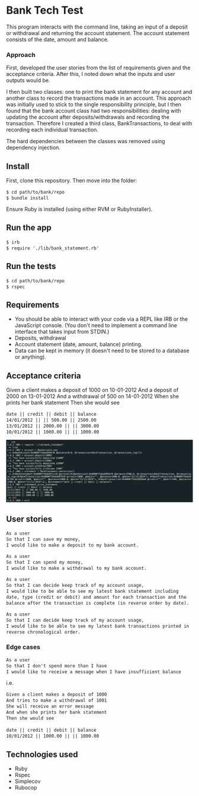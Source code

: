 # Bank Tech Test

This program interacts with the command line, taking an input of a deposit or withdrawal and returning the account statement. 
The account statement consists of the date, amount and balance.

### Approach

First, developed the user stories from the list of requirements given and the acceptance criteria. After this, I noted down what the inputs and user outputs would be.

I then built two classes: one to print the bank statement for any account and another class to record the transactions made in an account. This approach was initially used to stick to the single responsibility principle, but I then found that the bank account class had two responsibilities: dealing with updating the account after deposits/withdrawals and recording the transaction. Therefore I created a third class, BankTransactions, to deal with recording each individual transaction.

The hard dependencies between the classes was removed using dependency injection.

## Install
First, clone this repository. Then move into the folder:
```
$ cd path/to/bank/repo
$ bundle install
```

Ensure Ruby is installed (using either RVM or RubyInstaller).

## Run the app
```
$ irb
$ require './lib/bank_statement.rb'
```
## Run the tests
```
$ cd path/to/bank/repo
$ rspec
```
## Requirements

- You should be able to interact with your code via a REPL like IRB or the JavaScript console. (You don't need to implement a command line interface that takes input from STDIN.)
- Deposits, withdrawal
- Account statement (date, amount, balance) printing.
- Data can be kept in memory (it doesn't need to be stored to a database or anything).

## Acceptance criteria

Given a client makes a deposit of 1000 on 10-01-2012
And a deposit of 2000 on 13-01-2012
And a withdrawal of 500 on 14-01-2012
When she prints her bank statement
Then she would see
```
date || credit || debit || balance
14/01/2012 || || 500.00 || 2500.00
13/01/2012 || 2000.00 || || 3000.00
10/01/2012 || 1000.00 || || 1000.00
```
![Screenshot of running app](https://github.com/Mezela/bank/blob/master/img/bank_acceptance_criteria_screenshot.png "Screenshot of the app running")

## User stories
```
As a user
So that I can save my money,
I would like to make a deposit to my bank account.
```

```
As a user
So that I can spend my money,
I would like to make a withdrawal to my bank account.
```

```
As a user
So that I can decide keep track of my account usage,
I would like to be able to see my latest bank statement including date, type (credit or debit) and amount for each transaction and the balance after the transaction is complete (in reverse order by date).
```

```
As a user
So that I can decide keep track of my account usage,
I would like to be able to see my latest bank transactions printed in reverse chronological order.
```

### Edge cases
```
As a user
So that I don't spend more than I have
I would like to receive a message when I have insufficient balance
```
i.e.
```
Given a client makes a deposit of 1000
And tries to make a withdrawal of 1001
She will receive an error message 
And when she prints her bank statement
Then she would see

date || credit || debit || balance
10/01/2012 || 1000.00 || || 1000.00
```

## Technologies used
- Ruby 
- Rspec
- Simplecov
- Rubocop

